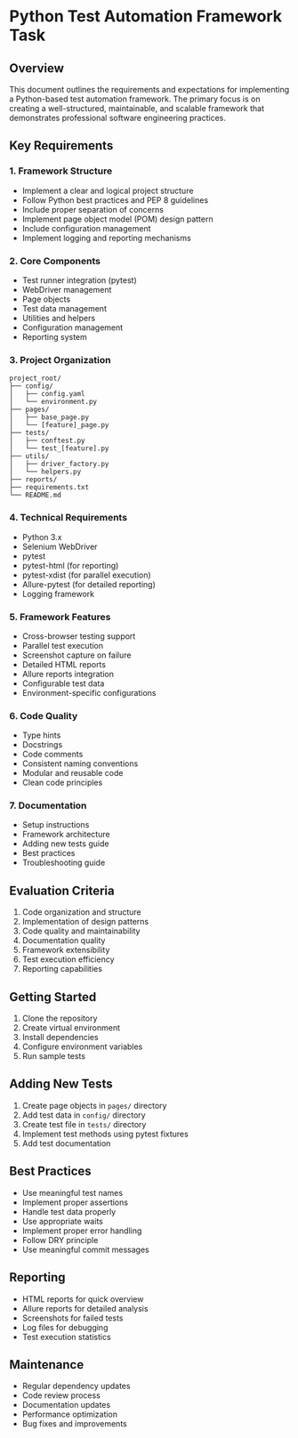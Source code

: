 # Python Test Automation Framework Task

## Overview
This document outlines the requirements and expectations for implementing a Python-based test automation framework. The primary focus is on creating a well-structured, maintainable, and scalable framework that demonstrates professional software engineering practices.

## Key Requirements

### 1. Framework Structure
- Implement a clear and logical project structure
- Follow Python best practices and PEP 8 guidelines
- Include proper separation of concerns
- Implement page object model (POM) design pattern
- Include configuration management
- Implement logging and reporting mechanisms

### 2. Core Components
- Test runner integration (pytest)
- WebDriver management
- Page objects
- Test data management
- Utilities and helpers
- Configuration management
- Reporting system

### 3. Project Organization
```
project_root/
├── config/
│   ├── config.yaml
│   └── environment.py
├── pages/
│   ├── base_page.py
│   └── [feature]_page.py
├── tests/
│   ├── conftest.py
│   └── test_[feature].py
├── utils/
│   ├── driver_factory.py
│   └── helpers.py
├── reports/
├── requirements.txt
└── README.md
```

### 4. Technical Requirements
- Python 3.x
- Selenium WebDriver
- pytest
- pytest-html (for reporting)
- pytest-xdist (for parallel execution)
- Allure-pytest (for detailed reporting)
- Logging framework

### 5. Framework Features
- Cross-browser testing support
- Parallel test execution
- Screenshot capture on failure
- Detailed HTML reports
- Allure reports integration
- Configurable test data
- Environment-specific configurations

### 6. Code Quality
- Type hints
- Docstrings
- Code comments
- Consistent naming conventions
- Modular and reusable code
- Clean code principles

### 7. Documentation
- Setup instructions
- Framework architecture
- Adding new tests guide
- Best practices
- Troubleshooting guide

## Evaluation Criteria
1. Code organization and structure
2. Implementation of design patterns
3. Code quality and maintainability
4. Documentation quality
5. Framework extensibility
6. Test execution efficiency
7. Reporting capabilities

## Getting Started
1. Clone the repository
2. Create virtual environment
3. Install dependencies
4. Configure environment variables
5. Run sample tests

## Adding New Tests
1. Create page objects in `pages/` directory
2. Add test data in `config/` directory
3. Create test file in `tests/` directory
4. Implement test methods using pytest fixtures
5. Add test documentation

## Best Practices
- Use meaningful test names
- Implement proper assertions
- Handle test data properly
- Use appropriate waits
- Implement proper error handling
- Follow DRY principle
- Use meaningful commit messages

## Reporting
- HTML reports for quick overview
- Allure reports for detailed analysis
- Screenshots for failed tests
- Log files for debugging
- Test execution statistics

## Maintenance
- Regular dependency updates
- Code review process
- Documentation updates
- Performance optimization
- Bug fixes and improvements 